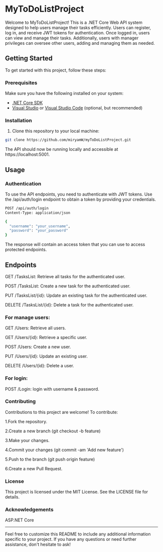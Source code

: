# MyToDoListProject

Welcome to MyToDoListProject! This is a .NET Core Web API system designed to help users manage their tasks efficiently. Users can register, log in, and receive JWT tokens for authentication. Once logged in, users can view and manage their tasks. Additionally, users with manager privileges can oversee other users, adding and managing them as needed.

## Getting Started

To get started with this project, follow these steps:

### Prerequisites

Make sure you have the following installed on your system:

- [.NET Core SDK](https://dotnet.microsoft.com/download)
- [Visual Studio](https://visualstudio.microsoft.com/) or [Visual Studio Code](https://code.visualstudio.com/) (optional, but recommended)

### Installation

1. Clone this repository to your local machine:

```bash
git clone https://github.com/miryamW/myToDoListProject.git
```

The API should now be running locally and accessible at https://localhost:5001.

## Usage
### Authentication
To use the API endpoints, you need to authenticate with JWT tokens. Use the /api/auth/login endpoint to obtain a token by providing your credentials.

```bash
POST /api/auth/login
Content-Type: application/json

{
  "username": "your_username",
  "password": "your_password"
}
```
The response will contain an access token that you can use to access protected endpoints.

## Endpoints
GET /TasksList: Retrieve all tasks for the authenticated user.

POST /TasksList: Create a new task for the authenticated user.

PUT /TasksList/{id}: Update an existing task for the authenticated user.

DELETE /TasksList/{id}: Delete a task for the authenticated user.

### For manage users:

GET /Users: Retrieve all users.

GET /Users/{id}: Retrieve a specific user.

POST /Users: Create a new user.

PUT /Users/{id}: Update an existing user.

DELETE /Users/{id}: Delete a user.

### For login:

POST /Login: login with username & password.


### Contributing

Contributions to this project are welcome! To contribute:


1.Fork the repository.

2.Create a new branch (git checkout -b feature)

3.Make your changes.

4.Commit your changes (git commit -am 'Add new feature')

5.Push to the branch (git push origin feature)

6.Create a new Pull Request.

### License
This project is licensed under the MIT License. See the LICENSE file for details.

### Acknowledgements

ASP.NET Core

---

Feel free to customize this README to include any additional information specific to your project. If you have any questions or need further assistance, don't hesitate to ask!


